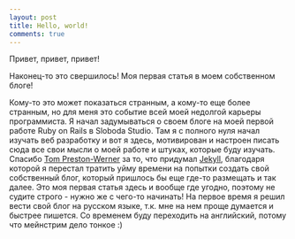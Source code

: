 ```yaml
---
layout: post
title: Hello, world!
comments: true
---
```


Привет, привет, привет!

Наконец-то это свершилось! Моя первая статья в моем собственном блоге! 

Кому-то это может показаться странным, а кому-то еще более странным, но для меня это событие всей моей недолгой карьеры программиста. Я начал задумываться о своем блоге на моей первой работе Ruby on Rails в Sloboda Studio. Там я с полного нуля начал изучать веб разработку и вот я здесь, мотивирован и настроен писать сюда все свои мысли о моей работе и штуках, которые буду изучать. Спасибо <a href='https://twitter.com/mojombo'>Tom Preston-Werner</a> за то, что придумал <a href='https://jekyllrb.com/'>Jekyll</a>, благодаря которой я перестал тратить уйму времени на попытки создать свой собственный блог, который пришлось бы еще где-то размещать и так далее.
Это моя первая статья здесь и вообще где угодно, поэтому не судите строго - нужно же с чего-то начинать! На первое время я решил вести свой блог на русском языке, т.к. мне на нем проще думается и быстрее пишется. Со временем буду переходить на английский, потому что мейнстрим дело тонкое :)
